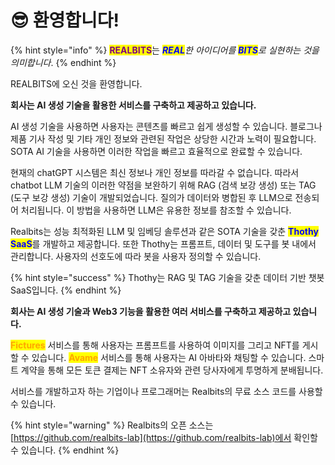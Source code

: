# 😎 환영합니다!



{% hint style="info" %}
<mark style="color:purple;">**REALBITS**</mark>는 _<mark style="color:blue;">**REAL**</mark>한 아이디어를 <mark style="color:blue;">**BITS**</mark>로 실현하는 것을 의미합니다_.
{% endhint %}

REALBITS에 오신 것을 환영합니다.

**회사는 AI 생성 기술을 활용한 서비스를 구축하고 제공하고 있습니다.**

AI 생성 기술을 사용하면 사용자는 콘텐츠를 빠르고 쉽게 생성할 수 있습니다. 블로그나 제품 기사 작성 및 기타 개인 정보와 관련된 작업은 상당한 시간과 노력이 필요합니다. SOTA AI 기술을 사용하면 이러한 작업을 빠르고 효율적으로 완료할 수 있습니다.

현재의 chatGPT 시스템은 최신 정보나 개인 정보를 따라갈 수 없습니다. 따라서 chatbot LLM 기술의 이러한 약점을 보완하기 위해 RAG (검색 보강 생성) 또는 TAG (도구 보강 생성) 기술이 개발되었습니다. 질의가 데이터와 병합된 후 LLM으로 전송되어 처리됩니다. 이 방법을 사용하면 LLM은 유용한 정보를 참조할 수 있습니다.

Realbits는 성능 최적화된 LLM 및 임베딩 솔루션과 같은 SOTA 기술을 갖춘 <mark style="color:blue;">**Thothy SaaS**</mark>를 개발하고 제공합니다. 또한 Thothy는 프롬프트, 데이터 및 도구를 봇 내에서 관리합니다. 사용자의 선호도에 따라 봇을 사용자 정의할 수 있습니다.

{% hint style="success" %}
Thothy는 RAG 및 TAG 기술을 갖춘 데이터 기반 챗봇 SaaS입니다.
{% endhint %}

**회사는 AI 생성 기술과 Web3 기능을 활용한 여러 서비스를 구축하고 제공하고 있습니다.**

<mark style="color:orange;">**Fictures**</mark> 서비스를 통해 사용자는 프롬프트를 사용하여 이미지를 그리고 NFT를 게시할 수 있습니다. <mark style="color:orange;">**Avame**</mark> 서비스를 통해 사용자는 AI 아바타와 채팅할 수 있습니다. 스마트 계약을 통해 모든 토큰 결제는 NFT 소유자와 관련 당사자에게 투명하게 분배됩니다.

서비스를 개발하고자 하는 기업이나 프로그래머는 Realbits의 무료 소스 코드를 사용할 수 있습니다.

{% hint style="warning" %}
Realbits의 오픈 소스는 [https://github.com/realbits-lab](https://github.com/realbits-lab)에서 확인할 수 있습니다.
{% endhint %}
